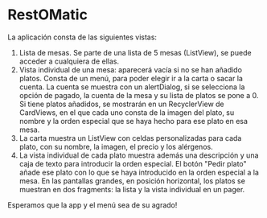# RestOMatic

La aplicación consta de las siguientes vistas:
1. Lista de mesas. Se parte de una lista de 5 mesas (ListView), se puede acceder a cualquiera de ellas.
2. Vista individual de una mesa: aparecerá vacía si no se han añadido platos. Consta de un menú, para poder elegir ir a la carta o sacar la cuenta.
La cuenta se muestra con un alertDialog, si se selecciona la opción de pagado, la cuenta de la mesa y su lista de platos se pone a 0.
Si tiene platos añadidos, se mostrarán en un RecyclerView de CardViews, en el que cada uno consta de la imagen del plato, su nombre y la orden especial que se haya hecho para ese plato en esa mesa.
3. La carta muestra un ListView con celdas personalizadas para cada plato, con su nombre, la imagen, el precio y los alérgenos.
4. La vista individual de cada plato muestra además una descripción y una caja de texto para introducir la orden especial. El botón "Pedir plato" añade ese plato con lo que se haya introducido en la orden especial a la mesa.
En las pantallas grandes, en posición horizontal, los platos se muestran en dos fragments: la lista y la vista individual en un pager.

Esperamos que la app y el menú sea de su agrado!
